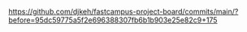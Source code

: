 https://github.com/djkeh/fastcampus-project-board/commits/main/?before=95dc59775a5f2e696388307fb6b1b903e25e82c9+175